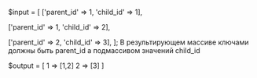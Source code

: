 $input = [
['parent_id' => 1, 'child_id' => 1],

['parent_id' => 1, 'child_id' => 2],

['parent_id' => 2, 'child_id' => 3],
];
В результирующем массиве ключами должны быть parent_id а подмассивом значений child_id


$output = [
            1 => [1,2]
            2 => [3]
          ]

